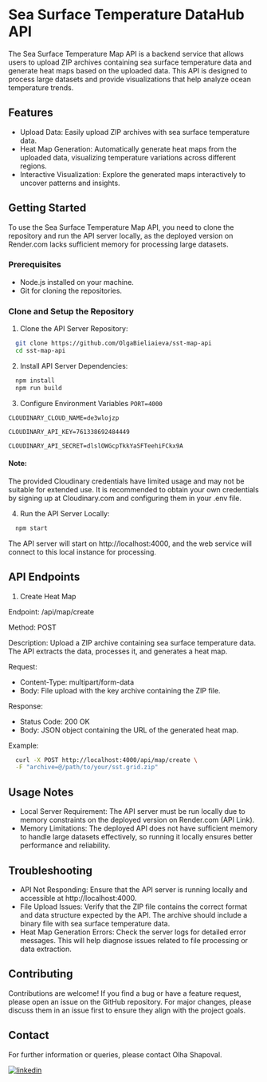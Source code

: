 
# Sea Surface Temperature DataHub API

The Sea Surface Temperature Map API is a backend service that allows users to upload ZIP archives containing sea surface temperature data and generate heat maps based on the uploaded data. This API is designed to process large datasets and provide visualizations that help analyze ocean temperature trends.


## Features

- Upload Data: Easily upload ZIP archives with sea surface temperature data.
- Heat Map Generation: Automatically generate heat maps from the uploaded data, visualizing temperature variations across different regions.
- Interactive Visualization: Explore the generated maps interactively to uncover patterns and insights.


## Getting Started

To use the Sea Surface Temperature Map API, you need to clone the repository and run the API server locally, as the deployed version on Render.com lacks sufficient memory for processing large datasets.

### Prerequisites

- Node.js installed on your machine.
- Git for cloning the repositories.

### Clone and Setup the Repository

1. Clone the API Server Repository:

```bash
  git clone https://github.com/OlgaBieliaieva/sst-map-api
  cd sst-map-api
```

2. Install API Server Dependencies:

```bash
  npm install
  npm run build
```

3. Configure Environment Variables
`PORT=4000`

`CLOUDINARY_CLOUD_NAME=de3wlojzp`

`CLOUDINARY_API_KEY=761338692484449`

`CLOUDINARY_API_SECRET=dlslOWGcpTkkYaSFTeehiFCkx9A`

#### Note: 
The provided Cloudinary credentials have limited usage and may not be suitable for extended use. It is recommended to obtain your own credentials by signing up at Cloudinary.com and configuring them in your .env file.


4. Run the API Server Locally:

```bash
  npm start
```

The API server will start on http://localhost:4000, and the web service will connect to this local instance for processing.
## API Endpoints

1. Create Heat Map

Endpoint: /api/map/create

Method: POST

Description: Upload a ZIP archive containing sea surface temperature data. The API extracts the data, processes it, and generates a heat map.

Request:

- Content-Type: multipart/form-data
- Body: File upload with the key archive containing the ZIP file.

Response:

- Status Code: 200 OK
- Body: JSON object containing the URL of the generated heat map.

Example:

```bash
  curl -X POST http://localhost:4000/api/map/create \
  -F "archive=@/path/to/your/sst.grid.zip"
```



## Usage Notes

- Local Server Requirement: The API server must be run locally due to memory constraints on the deployed version on Render.com (API Link).
- Memory Limitations: The deployed API does not have sufficient memory to handle large datasets effectively, so running it locally ensures better performance and reliability.


## Troubleshooting

- API Not Responding: Ensure that the API server is running locally and accessible at http://localhost:4000.
- File Upload Issues: Verify that the ZIP file contains the correct format and data structure expected by the API. The archive should include a binary file with sea surface temperature data.
- Heat Map Generation Errors: Check the server logs for detailed error messages. This will help diagnose issues related to file processing or data extraction.
## Contributing

Contributions are welcome! If you find a bug or have a feature request, please open an issue on the GitHub repository. For major changes, please discuss them in an issue first to ensure they align with the project goals.

## Contact


For further information or queries, please contact Olha Shapoval.

[![linkedin](https://img.shields.io/badge/linkedin-0A66C2?style=for-the-badge&logo=linkedin&logoColor=white)](www.linkedin.com/in/olha-shapoval)